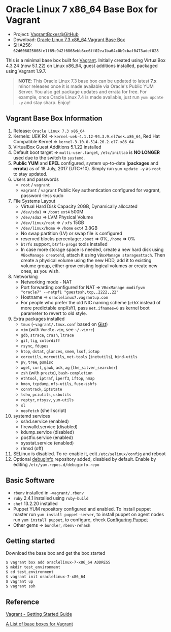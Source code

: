 # Oracle Linux 7 x86_64 Base Box for Vagrant

* Project: [VagrantBoxes@GitHub](https://github.com/terrywang/vagrantboxes)
* Download: [Oracle Linux 7.3 x86_64 Vagrant Base Box](http://cloud.terry.im/vagrant/oraclelinux-7-x86_64.box)
* SHA256: `62d606025008fe1f69c942f6868ebb3ce6ff02ea1ba64c0b9cbaf0473adef028`

This is a minimal base box built for [Vagrant](http://www.vagrantup.com/). Initially created using VirtualBox 4.3.24 (now 5.1.22) on Linux x86_64, guest additions installed, packaged using Vagrant 1.9.7.

> **NOTE**: This Oracle Linux 7.3 base box can be updated to latest **7.x** minor releases once it is made available via Oracle's Public YUM Server. You also get package updates and errata for free. For example, once Oracle Linux 7.4 is made available, just run `yum update -y` and stay sharp. Enjoy!

## Vagrant Base Box Information

1. Release: `Oracle Linux 7.3 x86_64`
2. Kernels: UEK R4  => `kernel-uek-4.1.12-94.3.9.el7uek.x86_64`, Red Hat Compatible Kernel => `kernel-3.10.0-514.26.2.el7.x86_64`
2. VirtualBox Guest Additions 5.1.22 installed
3. Default boot target => `multi-user.target`, `/etc/inittab` is **NO LONGER** used due to the switch to `systemd`.
4. **Public YUM** and **EPEL** configured, system up-to-date (**packages** and **errata**) as of 18 July, 2017 (UTC+10). Simply run `yum update -y` as `root` to stay updated.
5. Users and passwords
    * `root` / `vagrant`
    * `vagrant` / `vagrant` Public Key authentication configured for vagrant, password-less sudo
6. File Systems Layout
    * Virtual Hard Disk Capacity 20GB, Dynamically allocated
    * `/dev/sda1` => `/boot` `ext4` 500M
    * `/dev/sda2` => LVM Physical Volume
    * `/dev/linux/root` => `/` `xfs` 15GB
    * `/dev/linux/home` => `/home` `ext4` 3.8GB
    * No swap partition (LV) or swap file is configured
    * reserved blocks percentage: `/boot` => 0%, `/home` => 0%
    * `btrfs` support, `btrfs-progs` tools installed
    * In case more storage space is needed, create a new hard disk using `VBoxManage createhd`, attach it using `VBoxManage storageattach`. Then create a physical volume using the new HDD, add it to existing volume group, either grow existing logical volumes or create new ones, as you wish.
7. Networking
    * Networking mode - NAT
    * Port forwarding configured for NAT => `VBoxManage modifyvm "oracle7" --natpf1 "guestssh,tcp,,2222,,22"`
    * Hostname => `oraclelinux7.vagrantup.com`
    * For people who prefer the old NIC naming scheme (`ethX` instead of more predictable enpXsY), pass `net.ifnames=0` as kernel boot parameter to revert to old style.
8. Extra packages installed
    * `tmux` (`~vagrant/.tmux.conf` based on [Gist](https://gist.github.com/terrywang/3950393))
    * `vim` (with `Vundle.vim`, see `~/.vimrc`)
    * `gdb`, `strace`, `crash`, `ltrace`
    * `git`, `tig`, `colordiff`
    * `rsync`, `fdupes`
    * `htop`, `dstat`, `glances`, `smem`, `lsof`, `iotop`
    * `coreutils`, `moreutils`, `net-tools` (`inetutils`), `bind-utils`
    * `pv`, `tree`, `psmisc`
    * `wget`, `curl`, `gawk`, `ack`, `ag` (`the_silver_searcher`)
    * `zsh` (with `prezto`), `bash-completion`
    * `ethtool`, `iptraf`, `iperf3`, `iftop`, `nmap`
    * `bmon`, `tcpdump`, `nfs-utils`, `fuse-sshfs`
    * `conntrack`, `iptstate`
    * `lshw`, `pciutils`, `usbutils`
    * `reptyr`, `ntsysv`, `yum-utils`
    * `sl`
    * `neofetch` (shell script)
9. systemd services
    * sshd.service (enabled)
    * firewalld.service (disabled)
    * kdump.service (disabled)
    * postfix.service (enabled)
    * sysstat.service (enabled)
    * rhnsd (off)
10. SELinux is disabled. To re-enable it, edit `/etc/selinux/config` and reboot
11. Optional [debuginfo](https://oss.oracle.com/ol7/debuginfo) repository added, disabled by default. Enable by editing `/etc/yum.repos.d/debuginfo.repo`

## Basic Software
* `rbenv` installed in `~vagrant/.rbenv`
* `ruby` 2.4.1 installed using `ruby-build`
* `chef` 13.2.20 installed
* Puppet YUM repository configured and enabled. To install puppet master run `yum install puppet-server`, to install puppet on agent nodes run `yum install puppet`, to configure, check [Configuring Puppet](http://docs.puppetlabs.com/guides/configuring.html)
* Other gems => `bundler`, `rbenv-rehash`

## Getting started

Download the base box and get the box started

```bash
$ vagrant box add oraclelinux-7-x86_64 ADDRESS
$ mkdir test_environment
$ cd test_environment
$ vagrant init oraclelinux-7-x86_64
$ vagrant up
$ vagrant ssh
```

## Reference

[Vagrant - Getting Started Guide](http://docs.vagrantup.com/v2/getting-started/)

[A List of base boxes for Vagrant](http://vagrantbox.es/)
